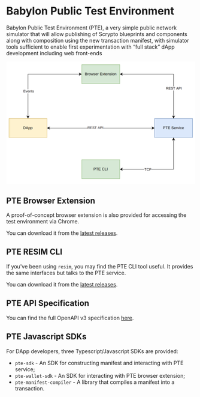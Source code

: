 # Babylon Public Test Environment

Babylon Public Test Environment (PTE), a very simple public network simulator that will allow publishing of Scrypto blueprints and components along with composition using the new transaction manifest, with simulator tools sufficient to enable first experimentation with “full stack” dApp development including web front-ends

![Overview](./assets/overview.png)


## PTE Browser Extension

A proof-of-concept browser extension is also provided for accessing the test environment via Chrome.

You can download it from the [latest releases](./todo).


## PTE RESIM CLI

If you've been using `resim`, you may find the PTE CLI tool useful. It provides the same interfaces but talks to the PTE service.


You can download it from the [latest releases](./todo).


## PTE API Specification

You can find the full OpenAPI v3 specification [here](./pte-api-spec/api.yaml).


## PTE Javascript SDKs

For DApp developers, three Typescript/Javascript SDKs are provided:

* `pte-sdk` - An SDK for constructing manifest and interacting with PTE service;
* `pte-wallet-sdk` - An SDK for interacting with PTE browser extension;
* `pte-manifest-compiler` - A library that compiles a manifest into a transaction.


